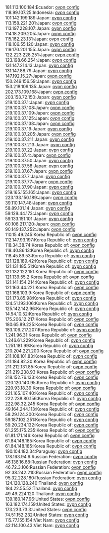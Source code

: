 181.113.100.184:Ecuador: [ovpn config](vpn/181_113_100_184.ovpn)  
118.99.107.25:Indonesia: [ovpn config](vpn/118_99_107_25.ovpn)  
101.142.199.189:Japan: [ovpn config](vpn/101_142_199_189.ovpn)  
113.158.221.201:Japan: [ovpn config](vpn/113_158_221_201.ovpn)  
113.197.228.107:Japan: [ovpn config](vpn/113_197_228_107.ovpn)  
114.18.209.205:Japan: [ovpn config](vpn/114_18_209_205.ovpn)  
115.162.23.131:Japan: [ovpn config](vpn/115_162_23_131.ovpn)  
118.106.55.120:Japan: [ovpn config](vpn/118_106_55_120.ovpn)  
119.170.201.155:Japan: [ovpn config](vpn/119_170_201_155.ovpn)  
122.223.228.251:Japan: [ovpn config](vpn/122_223_228_251.ovpn)  
123.198.66.254:Japan: [ovpn config](vpn/123_198_66_254.ovpn)  
131.147.214.13:Japan: [ovpn config](vpn/131_147_214_13.ovpn)  
131.147.88.79:Japan: [ovpn config](vpn/131_147_88_79.ovpn)  
147.192.15.27:Japan: [ovpn config](vpn/147_192_15_27.ovpn)  
150.249.156.59:Japan: [ovpn config](vpn/150_249_156_59.ovpn)  
153.218.109.135:Japan: [ovpn config](vpn/153_218_109_135.ovpn)  
202.173.109.168:Japan: [ovpn config](vpn/202_173_109_168.ovpn)  
203.153.72.150:Japan: [ovpn config](vpn/203_153_72_150.ovpn)  
219.100.37.1:Japan: [ovpn config](vpn/219_100_37_1.ovpn)  
219.100.37.108:Japan: [ovpn config](vpn/219_100_37_108.ovpn)  
219.100.37.109:Japan: [ovpn config](vpn/219_100_37_109.ovpn)  
219.100.37.125:Japan: [ovpn config](vpn/219_100_37_125.ovpn)  
219.100.37.138:Japan: [ovpn config](vpn/219_100_37_138.ovpn)  
219.100.37.19:Japan: [ovpn config](vpn/219_100_37_19.ovpn)  
219.100.37.205:Japan: [ovpn config](vpn/219_100_37_205.ovpn)  
219.100.37.211:Japan: [ovpn config](vpn/219_100_37_211.ovpn)  
219.100.37.213:Japan: [ovpn config](vpn/219_100_37_213.ovpn)  
219.100.37.22:Japan: [ovpn config](vpn/219_100_37_22.ovpn)  
219.100.37.4:Japan: [ovpn config](vpn/219_100_37_4.ovpn)  
219.100.37.50:Japan: [ovpn config](vpn/219_100_37_50.ovpn)  
219.100.37.58:Japan: [ovpn config](vpn/219_100_37_58.ovpn)  
219.100.37.67:Japan: [ovpn config](vpn/219_100_37_67.ovpn)  
219.100.37.7:Japan: [ovpn config](vpn/219_100_37_7.ovpn)  
219.100.37.77:Japan: [ovpn config](vpn/219_100_37_77.ovpn)  
219.100.37.90:Japan: [ovpn config](vpn/219_100_37_90.ovpn)  
219.165.155.165:Japan: [ovpn config](vpn/219_165_155_165.ovpn)  
223.133.150.189:Japan: [ovpn config](vpn/223_133_150_189.ovpn)  
39.110.147.48:Japan: [ovpn config](vpn/39_110_147_48.ovpn)  
58.89.101.14:Japan: [ovpn config](vpn/58_89_101_14.ovpn)  
59.129.44.173:Japan: [ovpn config](vpn/59_129_44_173.ovpn)  
59.133.151.101:Japan: [ovpn config](vpn/59_133_151_101.ovpn)  
60.108.217.120:Japan: [ovpn config](vpn/60_108_217_120.ovpn)  
90.149.137.252:Japan: [ovpn config](vpn/90_149_137_252.ovpn)  
110.15.49.245:Korea Republic of: [ovpn config](vpn/110_15_49_245.ovpn)  
112.147.93.197:Korea Republic of: [ovpn config](vpn/112_147_93_197.ovpn)  
118.34.38.74:Korea Republic of: [ovpn config](vpn/118_34_38_74.ovpn)  
118.40.86.13:Korea Republic of: [ovpn config](vpn/118_40_86_13.ovpn)  
118.45.89.53:Korea Republic of: [ovpn config](vpn/118_45_89_53.ovpn)  
121.128.189.42:Korea Republic of: [ovpn config](vpn/121_128_189_42.ovpn)  
121.131.185.51:Korea Republic of: [ovpn config](vpn/121_131_185_51.ovpn)  
121.132.122.151:Korea Republic of: [ovpn config](vpn/121_132_122_151.ovpn)  
121.139.55.2:Korea Republic of: [ovpn config](vpn/121_139_55_2.ovpn)  
121.141.154.214:Korea Republic of: [ovpn config](vpn/121_141_154_214.ovpn)  
121.163.44.221:Korea Republic of: [ovpn config](vpn/121_163_44_221.ovpn)  
121.168.103.9:Korea Republic of: [ovpn config](vpn/121_168_103_9.ovpn)  
121.173.85.98:Korea Republic of: [ovpn config](vpn/121_173_85_98.ovpn)  
124.51.193.106:Korea Republic of: [ovpn config](vpn/124_51_193_106.ovpn)  
125.142.142.96:Korea Republic of: [ovpn config](vpn/125_142_142_96.ovpn)  
14.54.10.52:Korea Republic of: [ovpn config](vpn/14_54_10_52.ovpn)  
175.206.12.217:Korea Republic of: [ovpn config](vpn/175_206_12_217.ovpn)  
180.65.89.225:Korea Republic of: [ovpn config](vpn/180_65_89_225.ovpn)  
183.106.217.207:Korea Republic of: [ovpn config](vpn/183_106_217_207.ovpn)  
1.241.96.31:Korea Republic of: [ovpn config](vpn/1_241_96_31.ovpn)  
1.246.61.229:Korea Republic of: [ovpn config](vpn/1_246_61_229.ovpn)  
1.251.181.99:Korea Republic of: [ovpn config](vpn/1_251_181_99.ovpn)  
210.204.221.200:Korea Republic of: [ovpn config](vpn/210_204_221_200.ovpn)  
211.108.101.83:Korea Republic of: [ovpn config](vpn/211_108_101_83.ovpn)  
211.184.82.30:Korea Republic of: [ovpn config](vpn/211_184_82_30.ovpn)  
211.212.131.85:Korea Republic of: [ovpn config](vpn/211_212_131_85.ovpn)  
211.219.238.93:Korea Republic of: [ovpn config](vpn/211_219_238_93.ovpn)  
218.152.76.133:Korea Republic of: [ovpn config](vpn/218_152_76_133.ovpn)  
220.120.140.95:Korea Republic of: [ovpn config](vpn/220_120_140_95.ovpn)  
220.93.18.39:Korea Republic of: [ovpn config](vpn/220_93_18_39.ovpn)  
221.165.107.40:Korea Republic of: [ovpn config](vpn/221_165_107_40.ovpn)  
222.238.80.156:Korea Republic of: [ovpn config](vpn/222_238_80_156.ovpn)  
222.98.32.245:Korea Republic of: [ovpn config](vpn/222_98_32_245.ovpn)  
49.164.244.113:Korea Republic of: [ovpn config](vpn/49_164_244_113.ovpn)  
58.29.124.200:Korea Republic of: [ovpn config](vpn/58_29_124_200.ovpn)  
59.187.102.251:Korea Republic of: [ovpn config](vpn/59_187_102_251.ovpn)  
59.20.234.132:Korea Republic of: [ovpn config](vpn/59_20_234_132.ovpn)  
61.255.175.235:Korea Republic of: [ovpn config](vpn/61_255_175_235.ovpn)  
61.81.171.146:Korea Republic of: [ovpn config](vpn/61_81_171_146.ovpn)  
61.84.148.185:Korea Republic of: [ovpn config](vpn/61_84_148_185.ovpn)  
61.84.148.185:Korea Republic of: [ovpn config](vpn/61_84_148_185.ovpn)  
190.104.182.34:Paraguay: [ovpn config](vpn/190_104_182_34.ovpn)  
178.163.94.9:Russian Federation: [ovpn config](vpn/178_163_94_9.ovpn)  
46.138.16.68:Russian Federation: [ovpn config](vpn/46_138_16_68.ovpn)  
46.72.3.106:Russian Federation: [ovpn config](vpn/46_72_3_106.ovpn)  
92.38.242.210:Russian Federation: [ovpn config](vpn/92_38_242_210.ovpn)  
95.32.228.180:Russian Federation: [ovpn config](vpn/95_32_228_180.ovpn)  
124.120.128.240:Thailand: [ovpn config](vpn/124_120_128_240.ovpn)  
184.22.55.52:Thailand: [ovpn config](vpn/184_22_55_52.ovpn)  
49.49.224.120:Thailand: [ovpn config](vpn/49_49_224_120.ovpn)  
139.180.147.96:United States: [ovpn config](vpn/139_180_147_96.ovpn)  
163.182.174.159:United States: [ovpn config](vpn/163_182_174_159.ovpn)  
173.233.73.3:United States: [ovpn config](vpn/173_233_73_3.ovpn)  
74.51.152.232:United States: [ovpn config](vpn/74_51_152_232.ovpn)  
115.77.155.154:Viet Nam: [ovpn config](vpn/115_77_155_154.ovpn)  
42.114.100.43:Viet Nam: [ovpn config](vpn/42_114_100_43.ovpn)  

